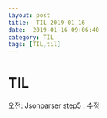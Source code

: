 ```yaml
---
layout: post
title:  TIL 2019-01-16
date:  2019-01-16 09:06:40
category: TIL
tags: [TIL,til]
---
```


# TIL

오전:  Jsonparser step5 : 수정